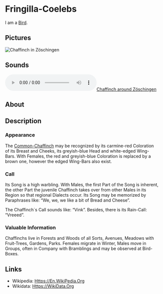 # Fringilla-Coelebs <a id="1"/>

I am a [Bird](260010000.md).

## Pictures <a id="1000"/>

![Chaffinch in Zöschingen](400000246.jpg)

## Sounds <a id="5000"/>

![Chaffinch around Zöschingen](400000247.mp3)

## About <a id="2000"/>

## Description <a id="3000"/>

### Appearance <a id="3010"/>

The [Common-Chaffinch](260010003.md) may be recognized by its carmine-red Coloration of its Breast and Cheeks, its greyish-blue Head and white-edged Wing-Bars. With Females, the red and greyish-blue Coloration is replaced by a brown one, however the edged Wing-Bars also exist.

### Call <a id="3010"/>

Its Song is a high warbling. With Males, the first Part of the Song is inherent, the other Part the juvenile Chaffinch takes over from other Males in its Region so that regional Dialects occur. Its Song may be memorized by Paraphrases like: “We, we, we like a bit of Bread and Cheese”.

The Chaffinch´s Call sounds like: “Vink”. Besides, there is its Rain-Call: “Vreeed”.

### Valuable Information <a id="3020"/>

Chaffinchs live in Forests and Woods of all Sorts, Avenues, Meadows with Fruit-Trees, Gardens, Parks. Females migrate in Winter, Males move in Groups, often in Company with Bramblings and may be observed at Bird-Boxes.

## Links <a id="4000"/>

- Wikipedia: [Https://En.WikiPedia.Org](https://en.wikipedia.org/wiki/Eurasian_chaffinch)
- Wikidata: [Https://WikiData.Org](https://wikidata.org/wiki/Q25383)
